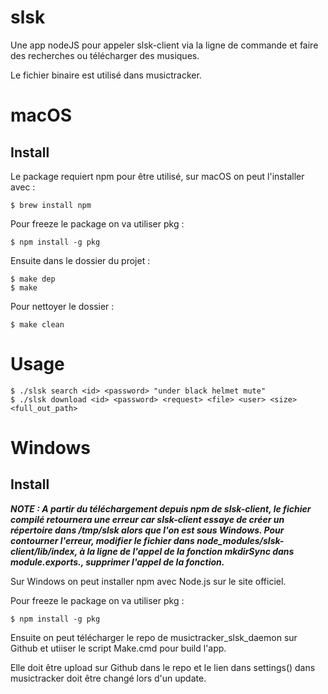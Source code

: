 # slsk

Une app nodeJS pour appeler slsk-client via la ligne de commande et faire des recherches ou télécharger des musiques.

Le fichier binaire est utilisé dans musictracker.

# macOS

## Install

Le package requiert npm pour être utilisé, sur macOS on peut l'installer avec :
	
	$ brew install npm

Pour freeze le package on va utiliser pkg :

	$ npm install -g pkg

Ensuite dans le dossier du projet :

	$ make dep
	$ make

Pour nettoyer le dossier :

	$ make clean

# Usage

	$ ./slsk search <id> <password> "under black helmet mute"
	$ ./slsk download <id> <password> <request> <file> <user> <size> <full_out_path>

# Windows

## Install

___NOTE : A partir du téléchargement depuis npm de slsk-client, le fichier compilé retournera une erreur car slsk-client essaye de créer un répertoire dans /tmp/slsk alors que l'on est sous Windows. Pour contourner l'erreur, modifier le fichier dans node_modules/slsk-client/lib/index, à la ligne de l'appel de la fonction mkdirSync dans module.exports., supprimer l'appel de la fonction.___

Sur Windows on peut installer npm avec Node.js sur le site officiel.

Pour freeze le package on va utiliser pkg :

	$ npm install -g pkg

Ensuite on peut télécharger le repo de musictracker_slsk_daemon sur Github et utiiser le script Make.cmd pour build l'app.

Elle doit être upload sur Github dans le repo et le lien dans settings() dans musictracker doit être changé lors d'un update.

